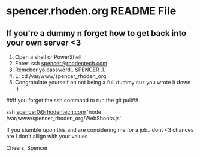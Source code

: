 # spencer.rhoden.org README File

## If you're a dummy n forget how to get back into your own server <3 ##

1. Open a shell or PowerShell
2. Enter: ssh spencer@rhodentech.com
3. Remeber yo password.. SPENCER .1.
4. E: cd /var/www/spencer_rhoden_org
5. Congratulate yourself on not being a full dummy cuz you wrote it down :)


##If you forget the ssh command to run the git pull##

ssh spencer0@rhodentech.com 'node /var/www/spencer_rhoden_org/WebShoota.js'

If you stumble upon this and are considering me for a job.. dont <3 chances are I don't allign with your
values


Cheers,
Spencer 
